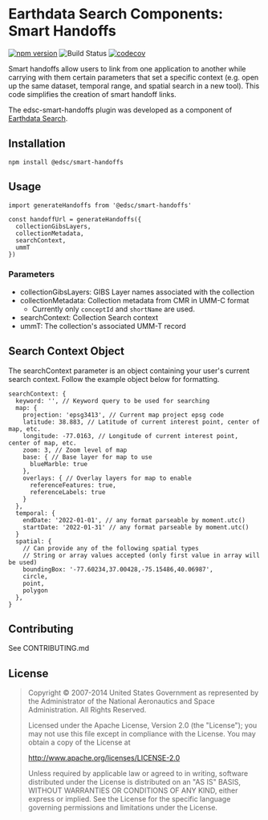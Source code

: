 # Earthdata Search Components: Smart Handoffs

[![npm version](https://badge.fury.io/js/%40edsc%2Fsmart-handoffs.svg)](https://badge.fury.io/js/%40edsc%2Fsmart-handoffs)
![Build Status](https://github.com/nasa/edsc-smart-handoffs/workflows/CI/badge.svg?branch=main)
[![codecov](https://codecov.io/gh/nasa/edsc-smart-handoffs/branch/main/graph/badge.svg?token=3NMM9LWW7N)](https://codecov.io/gh/nasa/edsc-smart-handoffs)

Smart handoffs allow users to link from one application to another while carrying with them certain parameters that set a specific context (e.g. open up the same dataset, temporal range, and spatial search in a new tool). This code simplifies the creation of smart handoff links.

The edsc-smart-handoffs plugin was developed as a component of
[Earthdata Search](https://github.com/nasa/earthdata-search).

## Installation

    npm install @edsc/smart-handoffs

## Usage

    import generateHandoffs from '@edsc/smart-handoffs'

    const handoffUrl = generateHandoffs({
      collectionGibsLayers,
      collectionMetadata,
      searchContext,
      ummT
    })

### Parameters

* collectionGibsLayers: GIBS Layer names associated with the collection
* collectionMetadata: Collection metadata from CMR in UMM-C format
  * Currently only `conceptId` and `shortName` are used.
* searchContext: Collection Search context
* ummT: The collection's associated UMM-T record

## Search Context Object

The searchContext parameter is an object containing your user's current search context. Follow the example object below for formatting.

    searchContext: {
      keyword: '', // Keyword query to be used for searching
      map: {
        projection: 'epsg3413', // Current map project epsg code
        latitude: 38.883, // Latitude of current interest point, center of map, etc.
        longitude: -77.0163, // Longitude of current interest point, center of map, etc.
        zoom: 3, // Zoom level of map
        base: { // Base layer for map to use
          blueMarble: true
        },
        overlays: { // Overlay layers for map to enable
          referenceFeatures: true,
          referenceLabels: true
        }
      },
      temporal: {
        endDate: '2022-01-01', // any format parseable by moment.utc()
        startDate: '2022-01-31' // any format parseable by moment.utc()
      }
      spatial: {
        // Can provide any of the following spatial types
        // String or array values accepted (only first value in array will be used)
        boundingBox: '-77.60234,37.00428,-75.15486,40.06987',
        circle,
        point,
        polygon
      },
    }

## Contributing

See CONTRIBUTING.md

## License

> Copyright © 2007-2014 United States Government as represented by the Administrator of the National Aeronautics and Space Administration. All Rights Reserved.
>
> Licensed under the Apache License, Version 2.0 (the "License"); you may not use this file except in compliance with the License.
> You may obtain a copy of the License at
>
>    http://www.apache.org/licenses/LICENSE-2.0
>
>Unless required by applicable law or agreed to in writing, software distributed under the License is distributed on an "AS IS" BASIS,
>WITHOUT WARRANTIES OR CONDITIONS OF ANY KIND, either express or implied. See the License for the specific language governing permissions and limitations under the License.
